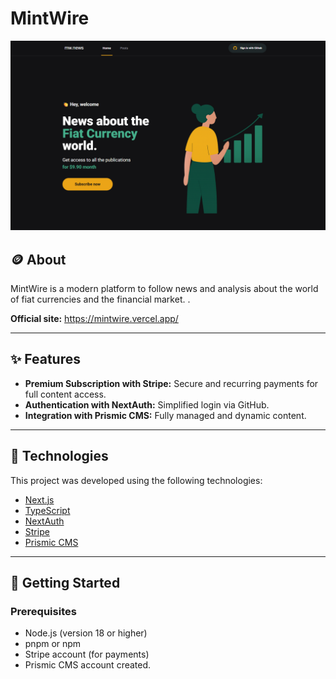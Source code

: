 # MintWire

![Header](./public/assets/mintwire-homepage.png)

## 🪙 About

MintWire is a modern platform to follow news and analysis about the world of fiat currencies and the financial market. .

**Official site:** https://mintwire.vercel.app/

---

## ✨ Features

- **Premium Subscription with Stripe:** Secure and recurring payments for full content access.
- **Authentication with NextAuth:** Simplified login via GitHub.
- **Integration with Prismic CMS:** Fully managed and dynamic content.

---

## 🚀 Technologies

This project was developed using the following technologies:

- [Next.js](https://nextjs.org/)
- [TypeScript](https://www.typescriptlang.org/)
- [NextAuth](https://next-auth.js.org/)
- [Stripe](https://stripe.com/)
- [Prismic CMS](https://prismic.io/)

---

## 🔧 Getting Started

### Prerequisites

- Node.js (version 18 or higher)
- pnpm or npm
- Stripe account (for payments)
- Prismic CMS account created.
